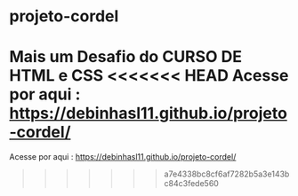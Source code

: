 # projeto-cordel
 Mais um Desafio do CURSO DE HTML e CSS
<<<<<<< HEAD
 Acesse por aqui : https://debinhasl11.github.io/projeto-cordel/
=======
Acesse por aqui : https://debinhasl11.github.io/projeto-cordel/
>>>>>>> a7e4338bc8cf6af7282b5a3e143bc84c3fede560
